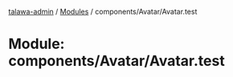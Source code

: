 [talawa-admin](../README.md) / [Modules](../modules.md) / components/Avatar/Avatar.test

# Module: components/Avatar/Avatar.test
